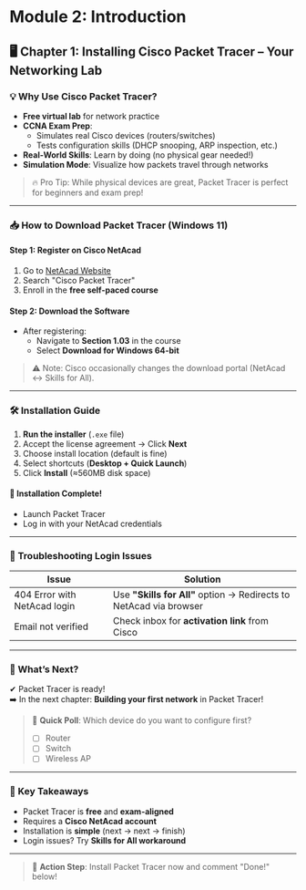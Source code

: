 # Module 2: Introduction  
## 🖥️ Chapter 1: Installing Cisco Packet Tracer – Your Networking Lab  

### 💡 Why Use Cisco Packet Tracer?  

- **Free virtual lab** for network practice  
- **CCNA Exam Prep**:  
  - Simulates real Cisco devices (routers/switches)  
  - Tests configuration skills (DHCP snooping, ARP inspection, etc.)  
- **Real-World Skills**: Learn by doing (no physical gear needed!)  
- **Simulation Mode**: Visualize how packets travel through networks  

> 🔥 Pro Tip: While physical devices are great, Packet Tracer is perfect for beginners and exam prep!  

---

### 📥 How to Download Packet Tracer (Windows 11)  

#### Step 1: Register on Cisco NetAcad  
1. Go to [NetAcad Website](https://www.netacad.com)  
2. Search "Cisco Packet Tracer"  
3. Enroll in the **free self-paced course**  

#### Step 2: Download the Software  
- After registering:  
  - Navigate to **Section 1.03** in the course  
  - Select **Download for Windows 64-bit**  

> ⚠️ Note: Cisco occasionally changes the download portal (NetAcad ↔ Skills for All).  

---

### 🛠️ Installation Guide  

1. **Run the installer** (`.exe` file)  
2. Accept the license agreement → Click **Next**  
3. Choose install location (default is fine)  
4. Select shortcuts (**Desktop + Quick Launch**)  
5. Click **Install** (≈560MB disk space)  

#### 🎉 Installation Complete!  
- Launch Packet Tracer  
- Log in with your NetAcad credentials  

---

### 🔑 Troubleshooting Login Issues  

| Issue | Solution |  
|-------|----------|  
| 404 Error with NetAcad login | Use **"Skills for All"** option → Redirects to NetAcad via browser |  
| Email not verified | Check inbox for **activation link** from Cisco |  

---

### 🧪 What’s Next?  
✔ Packet Tracer is ready!  
➡️ In the next chapter: **Building your first network** in Packet Tracer!  

> 💬 **Quick Poll**: Which device do you want to configure first?  
> - [ ] Router  
> - [ ] Switch  
> - [ ] Wireless AP  

---

### 📝 Key Takeaways  
- Packet Tracer is **free** and **exam-aligned**  
- Requires a **Cisco NetAcad account**  
- Installation is **simple** (next → next → finish)  
- Login issues? Try **Skills for All workaround**  

---

> 🚀 **Action Step**: Install Packet Tracer now and comment "Done!" below!  
